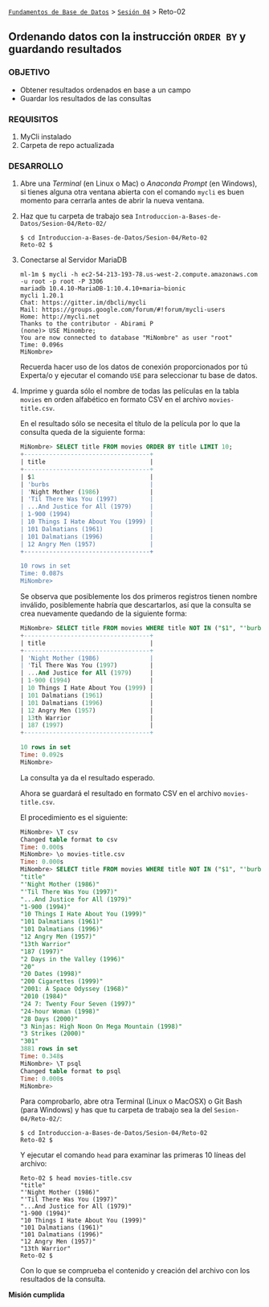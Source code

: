 [`Fundamentos de Base de Datos`](../../Readme.md) > [`Sesión 04`](../Readme.md) > Reto-02
## Ordenando datos con la instrucción `ORDER BY` y guardando resultados

### OBJETIVO
- Obtener resultados ordenados en base a un campo
- Guardar los resultados de las consultas

### REQUISITOS
1. MyCli instalado
1. Carpeta de repo actualizada

### DESARROLLO
1. Abre una _Terminal_ (en Linux o Mac) o _Anaconda Prompt_ (en Windows), si tienes alguna otra ventana abierta con el comando `mycli` es buen momento para cerrarla antes de abrir la nueva ventana.

1. Haz que tu carpeta de trabajo sea `Introduccion-a-Bases-de-Datos/Sesion-04/Reto-02/`
   ```console
   $ cd Introduccion-a-Bases-de-Datos/Sesion-04/Reto-02
   Reto-02 $
   ```

1. Conectarse al Servidor MariaDB
   ```console
   ml-1m $ mycli -h ec2-54-213-193-78.us-west-2.compute.amazonaws.com -u root -p root -P 3306
   mariadb 10.4.10-MariaDB-1:10.4.10+maria~bionic
   mycli 1.20.1
   Chat: https://gitter.im/dbcli/mycli
   Mail: https://groups.google.com/forum/#!forum/mycli-users
   Home: http://mycli.net
   Thanks to the contributor - Abirami P
   (none)> USE Minombre;
   You are now connected to database "MiNombre" as user "root"
   Time: 0.096s
   MiNombre>
   ```
   Recuerda hacer uso de los datos de conexión proporcionados por tú Experta/o y ejecutar el comando `USE` para seleccionar tu base de datos.

1. Imprime y guarda sólo el nombre de todas las películas en la tabla `movies` en orden alfabético en formato CSV en el archivo `movies-title.csv`.

   En el resultado sólo se necesita el título de la película por lo que la consulta queda de la siguiente forma:
   ```sql
   MiNombre> SELECT title FROM movies ORDER BY title LIMIT 10;                     
   +-----------------------------------+
   | title                             |
   +-----------------------------------+
   | $1                                |
   | 'burbs                            |
   | 'Night Mother (1986)              |
   | 'Til There Was You (1997)         |
   | ...And Justice for All (1979)     |
   | 1-900 (1994)                      |
   | 10 Things I Hate About You (1999) |
   | 101 Dalmatians (1961)             |
   | 101 Dalmatians (1996)             |
   | 12 Angry Men (1957)               |
   +-----------------------------------+

   10 rows in set
   Time: 0.087s
   MiNombre>  
   ```
   Se observa que posiblemente los dos primeros registros tienen nombre inválido, posiblemente habría que descartarlos, así que la consulta se crea nuevamente quedando de la siguiente forma:
   ```sql
   MiNombre> SELECT title FROM movies WHERE title NOT IN ("$1", "'burbs") ORDER BY title LIMIT 10;
   +-----------------------------------+
   | title                             |
   +-----------------------------------+
   | 'Night Mother (1986)              |
   | 'Til There Was You (1997)         |
   | ...And Justice for All (1979)     |
   | 1-900 (1994)                      |
   | 10 Things I Hate About You (1999) |
   | 101 Dalmatians (1961)             |
   | 101 Dalmatians (1996)             |
   | 12 Angry Men (1957)               |
   | 13th Warrior                      |
   | 187 (1997)                        |
   +-----------------------------------+

   10 rows in set
   Time: 0.092s
   MiNombre>  
   ```
   La consulta ya da el resultado esperado.

   Ahora se guardará el resultado en formato CSV en el archivo `movies-title.csv`.

   El procedimiento es el siguiente:
   ```sql
   MiNombre> \T csv
   Changed table format to csv
   Time: 0.000s
   MiNombre> \o movies-title.csv
   Time: 0.000s
   MiNombre> SELECT title FROM movies WHERE title NOT IN ("$1", "'burbs") ORDER BY title;
   "title"
   "'Night Mother (1986)"
   "'Til There Was You (1997)"
   "...And Justice for All (1979)"
   "1-900 (1994)"
   "10 Things I Hate About You (1999)"
   "101 Dalmatians (1961)"
   "101 Dalmatians (1996)"
   "12 Angry Men (1957)"
   "13th Warrior"
   "187 (1997)"
   "2 Days in the Valley (1996)"
   "20"
   "20 Dates (1998)"
   "200 Cigarettes (1999)"
   "2001: A Space Odyssey (1968)"
   "2010 (1984)"
   "24 7: Twenty Four Seven (1997)"
   "24-hour Woman (1998)"
   "28 Days (2000)"
   "3 Ninjas: High Noon On Mega Mountain (1998)"
   "3 Strikes (2000)"
   "301"
   3881 rows in set
   Time: 0.348s
   MiNombre> \T psql
   Changed table format to psql
   Time: 0.000s
   MiNombre>  
   ```
   Para comprobarlo, abre otra Terminal (Linux o MacOSX) o Git Bash (para Windows) y has que tu carpeta de trabajo sea la del `Sesion-04/Reto-02/`:
   ```console
   $ cd Introduccion-a-Bases-de-Datos/Sesion-04/Reto-02
   Reto-02 $
   ```
   Y ejecutar el comando `head` para examinar las primeras 10 líneas del archivo:
   ```console
   Reto-02 $ head movies-title.csv
   "title"
   "'Night Mother (1986)"
   "'Til There Was You (1997)"
   "...And Justice for All (1979)"
   "1-900 (1994)"
   "10 Things I Hate About You (1999)"
   "101 Dalmatians (1961)"
   "101 Dalmatians (1996)"
   "12 Angry Men (1957)"
   "13th Warrior"
   Reto-02 $
   ```
   Con lo que se comprueba el contenido y creación del archivo con los resultados de la consulta.

__Misión cumplida__
